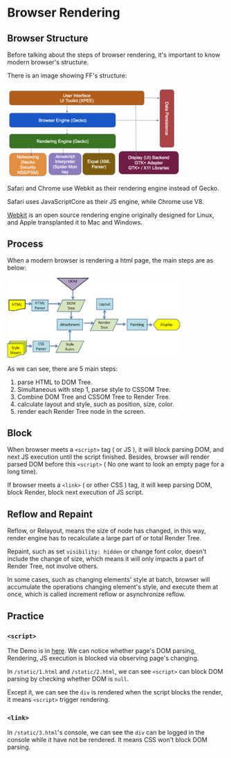 # Browser Rendering

## Browser Structure

Before talking about the steps of browser rendering, it's important to know modern
browser's structure.

There is an image showing FF's structure:

<img src="../assets/browser_structure.png" width="400"/>

Safari and Chrome use Webkit as their rendering engine instead of
Gecko.

Safari uses JavaScriptCore as their JS engine, while Chrome use V8.

[Webkit](https://github.com/WebKit/webkit) is an open source rendering engine originally designed for Linux, and Apple transplanted it to Mac and Windows.

## Process

When a modern browser is rendering a html page, the main steps are as below:

<img src="../assets/browser_rendering.png" width="400"/>

As we can see, there are 5 main steps:

1. parse HTML to DOM Tree.
2. Simultaneous with step 1, parse style to CSSOM Tree.
3. Combine DOM Tree and CSSOM Tree to Render Tree.
4. calculate layout and style, such as position, size, color.
5. render each Render Tree node in the screen.

## Block

When browser meets a `<script>` tag ( or JS ), it will block parsing DOM, and next JS execution until the script finished. Besides, browser will render parsed DOM before this `<script>` ( No one want to look an empty page for a long time).

If browser meets a `<link>` ( or other CSS ) tag, it will keep parsing DOM, block Render, block next execution of JS script.

## Reflow and Repaint

Reflow, or Relayout, means the size of node has changed, in this way, render engine has to recalculate a large part of or total Render Tree.

Repaint, such as set `visibility: hidden` or change font color, doesn't include the change of size, which means it will only impacts a part of Render Tree, not involve others.

In some cases, such as changing elements' style at batch, browser will accumulate the operations changing element's style, and execute them at once, which is called increment reflow or asynchronize reflow.  

## Practice

### `<script>`

The Demo is in [here](https://github.com/Bert0324/browser_render_demo). We can notice whether page's DOM parsing, Rendering, JS execution is blocked via observing page's changing.

In `/static/1.html` and `/static/2.html`, we can see `<script>` can block DOM parsing by checking whether DOM is `null`.

Except it, we can see the `div` is rendered when the script blocks
the render, it means `<script>` trigger rendering.

### `<link>`

In `/static/3.html`'s console, we can see the `div` can be logged in the console while it have not be rendered. It means CSS won't block DOM parsing.
